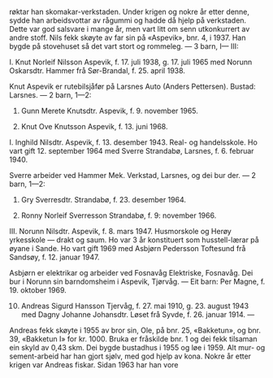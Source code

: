 røktar han skomakar-verkstaden. Under krigen og nokre år etter denne, sydde han arbeidsvottar av rågummi og hadde då hjelp på verkstaden. Dette var god salsvare i mange år, men vart litt om senn utkonkurrert av andre stoff. Nils fekk skøyte av far sin på «Aspevik», bnr. 4, i 1937. Han bygde på stovehuset så det vart stort og rommeleg. — 3 barn, I— III:

I. Knut Norleif Nilsson Aspevik, f. 17. juli 1938, g. 17. juli 1965 med Norunn Oskarsdtr. Hammer frå Sør-Brandal, f. 25. april 1938.

Knut Aspevik er rutebilsjåfør på Larsnes Auto (Anders Pettersen). Bustad: Larsnes. — 2 barn, 1—2:

1. Gunn Merete Knutsdtr. Aspevik, f. 9. november 1965.

2. Knut Ove Knutsson Aspevik, f. 13. juni 1968.

I. Inghild Nilsdtr. Aspevik, f. 13. desember 1943. Real- og handelsskole. Ho vart gift 12. september 1964 med Sverre Strandabø, Larsnes, f. 6. februar 1940.

Sverre arbeider ved Hammer Mek. Verkstad, Larsnes, og dei bur der. — 2 barn, 1—2:

1. Gry Sverresdtr. Strandabø, f. 23. desember 1964.

2. Ronny Norleif Sverresson Strandabø, f. 9: november 1966.

III. Norunn Nilsdtr. Aspevik, f. 8. mars 1947. Husmorskole og Herøy yrkesskole — drakt og saum. Ho var 3 år konstituert som husstell-lærar på øyane i Sande. Ho vart gift 1969 med Asbjørn Pedersson Toftesund frå Sandsøy, f. 12. januar 1947.

Asbjørn er elektrikar og arbeider ved Fosnavåg Elektriske, Fosnavåg. Dei bur i Norunn sin barndomsheim i Aspevik, Tjørvåg. — Eit barn: Per Magne, f. 19. oktober 1969.

10. Andreas Sigurd Hansson Tjervåg, f. 27. mai 1910, g. 23. august 1943 med Dagny Johanne Johansdtr. Løset frå Syvde, f. 26. januar 1914. —

Andreas fekk skøyte i 1955 av bror sin, Ole, på bnr. 25, «Bakketun», og bnr. 39, «Bakketun I» for kr. 1000. Bruka er fråskilde bnr. 1 og dei fekk tilsaman ein skyld av 0,43 skm. Dei bygde bustadhus i 1955 og løe i 1959. Alt mur- og sement-arbeid har han gjort sjølv, med god hjelp av kona. Nokre år etter krigen var Andreas fiskar. Sidan 1963 har han vore